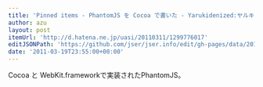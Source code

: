 ```yaml
---
title: 'Pinned items - PhantomJS を Cocoa で書いた - Yarukidenized:ヤルキデナイズド'
author: azu
layout: post
itemUrl: 'http://d.hatena.ne.jp/uasi/20110311/1299776017'
editJSONPath: 'https://github.com/jser/jser.info/edit/gh-pages/data/2011/03/index.json'
date: '2011-03-19T23:55:00+00:00'
---
```

Cocoa と WebKit.frameworkで実装されたPhantomJS。
